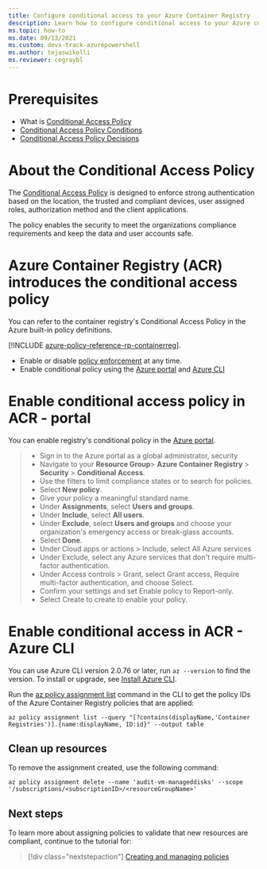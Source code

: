```yaml
---
title: Configure conditional access to your Azure Container Registry
description: Learn how to configure conditional access to your Azure container registry by using Azure CLI and Azure Portal.
ms.topic: how-to
ms.date: 09/13/2021
ms.custom: devx-track-azurepowershell
ms.author: tejaswikolli
ms.reviewer: cegraybl 
---
```



# Prerequisites

* What is [Conditional Access Policy](conditional-access/overview.md)
* [Conditional Access Policy Conditions](conditional-access/overview.md#common-signals)
* [Conditional Access Policy Decisions](/azure/active-directory/conditional-access/overview.md#common-decisions)


# About the Conditional Access Policy

The [Conditional Access Policy](/azure/active-directory/conditional-access/overview.md) is designed to enforce strong authentication based on the location, the trusted and compliant devices, user assigned roles, authorization method and the client applications. 

The policy enables the security to meet the organizations compliance requirements and keep the data and user accounts safe.

# Azure Container Registry (ACR) introduces the conditional access policy

You can refer to the container registry's Conditional Access Policy in the Azure built-in policy definitions.

[!INCLUDE [azure-policy-reference-rp-containerreg](../../includes/policy/reference/byrp/microsoft.containerregistry.md)]. 


*  Enable or disable [policy enforcement](../governance/policy/concepts/assignment-structure.md#enforcement-mode) at any time.
* Enable conditional policy using the [Azure portal](../governance/policy/assign-policy-portal.md) and [Azure CLI](../governance/policy/assign-policy-azurecli.md)

# Enable conditional access policy in ACR - portal

You can enable registry's conditional policy in the [Azure portal](https://portal.azure.com). 

>* Sign in to the Azure portal as a global administrator, security 
>* Navigate to your **Resource Group**> **Azure Container Registry** > **Security** > **Conditional Access**.
>* Use the filters to limit compliance states or to search for policies.
>* Select **New policy**.
>* Give your policy a meaningful standard name. 
>* Under **Assignments**, select **Users and groups**.
>* Under **Include**, select **All users**.
>* Under **Exclude**, select **Users and groups** and choose your organization's emergency access or break-glass accounts.
>* Select **Done**.
>* Under Cloud apps or actions > Include, select All Azure services
>* Under Exclude, select any Azure services that don't require multi-factor authentication.
>* Under Access controls > Grant, select Grant access, Require multi-factor authentication, and choose Select.
>* Confirm your settings and set Enable policy to Report-only.
>* Select Create to create to enable your policy.


# Enable conditional access in ACR - Azure CLI

You can use Azure CLI version 2.0.76 or later, run `az --version` to find the version. To install or upgrade, see [Install Azure CLI](/cli/azure/install-azure-cli).

 Run the [az policy assignment list](/cli/azure/policy/assignment#az-policy-assignment-list) command in the CLI to get the policy IDs of the Azure Container Registry policies that are applied:

```azurecli
az policy assignment list --query "[?contains(displayName,'Container Registries')].{name:displayName, ID:id}" --output table
```

## Clean up resources

To remove the assignment created, use the following command:

```azurecli-interactive
az policy assignment delete --name 'audit-vm-manageddisks' --scope '/subscriptions/<subscriptionID>/<resourceGroupName>'
```

## Next steps

To learn more about assigning policies to validate that new resources are compliant, continue to the
tutorial for:

> [!div class="nextstepaction"]
> [Creating and managing policies](./tutorials/create-and-manage.md)


